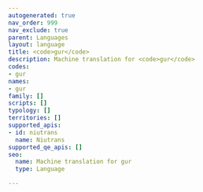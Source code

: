 ```yaml
---
autogenerated: true
nav_order: 999
nav_exclude: true
parent: Languages
layout: language
title: <code>gur</code>
description: Machine translation for <code>gur</code>
codes:
- gur
names:
- gur
family: []
scripts: []
typology: []
territories: []
supported_apis:
- id: niutrans
  name: Niutrans
supported_qe_apis: []
seo:
  name: Machine translation for gur
  type: Language

---
```


